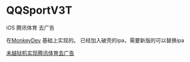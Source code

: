 # QQSportV3T
iOS 腾讯体育 去广告

在[MonkeyDev](https://github.com/AloneMonkey/MonkeyDev) 基础上实现的。
已经加入破壳的ipa，需要新版的可以替换ipa

[未越狱机实现腾讯体育去广告](http://blog.davidandty.com/2018/04/27/%E6%9C%AA%E8%B6%8A%E7%8B%B1%E6%9C%BA%E5%AE%9E%E7%8E%B0%E8%85%BE%E8%AE%AF%E4%BD%93%E8%82%B2%E5%8E%BB%E5%B9%BF%E5%91%8A/)
